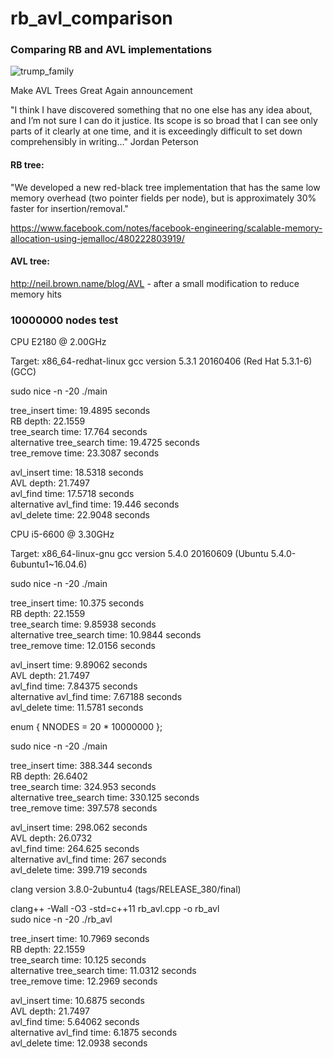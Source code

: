 # rb_avl_comparison
### Comparing RB and AVL implementations

![trump_family](https://user-images.githubusercontent.com/11851670/56092402-5db11c80-5ec4-11e9-84f1-94e1d643a09f.jpg)

Make AVL Trees Great Again announcement

"I think I have discovered something that no one else has any idea about, and I’m not sure I can do it justice. Its scope is so broad that I can see only parts of it clearly at one time, and it is exceedingly difficult to set down comprehensibly in writing…" Jordan Peterson 

#### RB tree:

"We developed a new red-black tree implementation that has the same low memory overhead (two pointer fields per node), but is approximately 30% faster for insertion/removal."

https://www.facebook.com/notes/facebook-engineering/scalable-memory-allocation-using-jemalloc/480222803919/

#### AVL tree:

http://neil.brown.name/blog/AVL - after a small modification to reduce memory hits

### 10000000 nodes test

CPU  E2180  @ 2.00GHz

Target: x86_64-redhat-linux
gcc version 5.3.1 20160406 (Red Hat 5.3.1-6) (GCC)

sudo nice -n -20 ./main

  tree_insert time: 19.4895 seconds  
    RB depth: 22.1559  
  tree_search time: 17.764 seconds  
  alternative tree_search time: 19.4725 seconds  
  tree_remove time: 23.3087 seconds  

  avl_insert time: 18.5318 seconds  
    AVL depth: 21.7497  
  avl_find time: 17.5718 seconds  
  alternative avl_find time: 19.446 seconds  
  avl_delete time: 22.9048 seconds  

CPU i5-6600 @ 3.30GHz

Target: x86_64-linux-gnu
gcc version 5.4.0 20160609 (Ubuntu 5.4.0-6ubuntu1~16.04.6)

sudo nice -n -20 ./main

  tree_insert time: 10.375 seconds  
    RB depth: 22.1559  
  tree_search time: 9.85938 seconds  
  alternative tree_search time: 10.9844 seconds  
  tree_remove time: 12.0156 seconds  

  avl_insert time: 9.89062 seconds  
    AVL depth: 21.7497  
  avl_find time: 7.84375 seconds  
  alternative avl_find time: 7.67188 seconds  
  avl_delete time: 11.5781 seconds  

enum { NNODES = 20 * 10000000 };

sudo nice -n -20 ./main

  tree_insert time: 388.344 seconds  
    RB depth: 26.6402  
  tree_search time: 324.953 seconds  
  alternative tree_search time: 330.125 seconds  
  tree_remove time: 397.578 seconds  

  avl_insert time: 298.062 seconds  
    AVL depth: 26.0732  
  avl_find time: 264.625 seconds  
  alternative avl_find time: 267 seconds  
  avl_delete time: 399.719 seconds  

clang version 3.8.0-2ubuntu4 (tags/RELEASE_380/final)

clang++ -Wall -O3 -std=c++11 rb_avl.cpp -o rb_avl  
sudo nice -n -20 ./rb_avl

  tree_insert time: 10.7969 seconds  
    RB depth: 22.1559  
  tree_search time: 10.125 seconds  
  alternative tree_search time: 11.0312 seconds  
  tree_remove time: 12.2969 seconds  

  avl_insert time: 10.6875 seconds  
    AVL depth: 21.7497  
  avl_find time: 5.64062 seconds  
  alternative avl_find time: 6.1875 seconds  
  avl_delete time: 12.0938 seconds  
